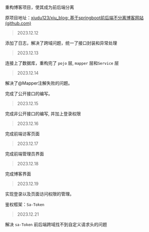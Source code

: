 重构博客项目，使其成为前后端分离

原项目地址：[xiudu123/xiu_blog: 基于springboot前后端不分离博客网站 (github.com)](https://github.com/xiudu123/xiu_blog) 



> 2023.12.12

添加了日志，解决了跨域问题，统一了接口封装和异常处理

> 2023.12.13

连接上了数据库，重构完了 `pojo` 层, `mapper` 层和`Service` 层

> 2023.12.14

解决了@Mapper注解失败的问题。

完成了公开接口的编写。

> 2023.12.15

完成非公开接口的编写, 并加上登录权限

> 2023.12.16

完成前端访客页面

> 2023.12.17

完成前端管理员界面

> 2023.12.18

完成博客界面

> 2023.12.19

实现登录以及页面访问权限的管理。

鉴权框架：`Sa-Token` 

> 2023.12.21

解决 `sa-Token` 前后端跨域找不到自定义请求头的问题
